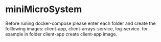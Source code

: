 # miniMicroSystem

Before runing docker-compose please enter each folder and create the folllowing images: client-app, client-arrays-service, log-service.
for example in folder client-app create client-app image.
